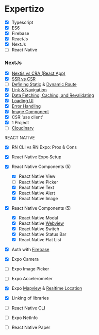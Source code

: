 # Expertizo

- [x] Typescript
- [x] ES6
- [x] Firebase
- [x] ReactJs
- [x] NextJs
- [ ] React Native

### NextJs

- [x] [Nextjs vs CRA (React App)](https://docs.google.com/presentation/d/1G_rBEFw9ttvZOBsLtPwzMqwDk-j0E7Y3/edit#slide=id.g2983195c3b0_3_48)
- [x] [SSR vs CSR](https://prismic.io/blog/nextjs-ssr-vs-ssg)
- [ ] [Defining Static](https://nextjs.org/docs/app/building-your-application/routing/pages-and-layouts) & [Dynamic Route](https://nextjs.org/docs/app/building-your-application/routing/dynamic-routes)
- [x] [Link & Navigation](https://nextjs.org/docs/app/building-your-application/routing/linking-and-navigating)
- [x] [Data Fetching, Caching, and Revalidating](https://nextjs.org/docs/app/building-your-application/data-fetching/fetching-caching-and-revalidating)
- [x] [Loading UI](https://nextjs.org/docs/app/building-your-application/routing/loading-ui-and-streaming)
- [x] [Error Handling](https://nextjs.org/docs/app/building-your-application/routing/error-handling)
- [x] [Image Component](https://nextjs.org/docs/app/building-your-application/optimizing/images)
- [x] CSR ‘use client’
- [x] 1 Project
- [ ] [Cloudinary](https://cloudinary.com/)

REACT NATIVE

- [x] RN CLI vs RN Expo: Pros & Cons
- [x] React Native Expo Setup
- [x] React Native Components (5)
  - [x] React Native View
  - [ ] React Native Picker
  - [x] React Native Text
  - [x] React Native Alert
  - [x] React Native Image
- [x] React Native Components (5)

  - [x] React Native Modal
  - [x] React Native [Webview](https://docs.expo.dev/versions/latest/sdk/webview/)
  - [x] React Native Switch
  - [x] React Native Status Bar
  - [x] React Native Flat List

- [x] Auth with [Firebase](https://docs.expo.dev/guides/using-firebase/#using-firebase-js-sdk)

- [x] Expo Camera
- [ ] Expo Image Picker
- [ ] Expo Accelerometer
- [x] Expo [Mapview](https://docs.expo.dev/versions/latest/sdk/map-view/) & [Realtime Location](https://docs.expo.dev/versions/latest/sdk/location/)
- [x] Linking of libraries
- [ ] React Native CLI
- [ ] Expo NetInfo

- [ ] React Native Paper